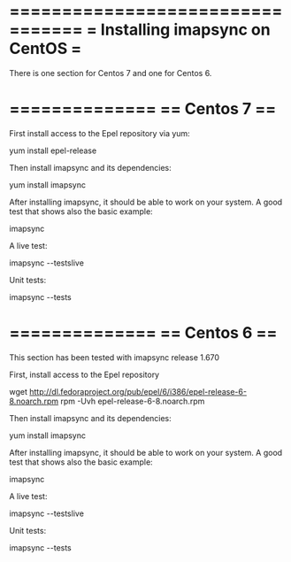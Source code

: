 =================================
= Installing imapsync on CentOS = 
=================================

There is one section for Centos 7 and one for Centos 6.

==============
== Centos 7 ==
==============

First install access to the Epel repository via yum:

  yum install epel-release

Then install imapsync and its dependencies:

  yum install imapsync

After installing imapsync, it should be able to work on your system.
A good test that shows also the basic example:

  imapsync

A live test:

  imapsync --testslive
  
Unit tests:

  imapsync --tests

==============
== Centos 6 ==
==============

This section has been tested with imapsync release 1.670

First, install access to the Epel repository
 
  wget http://dl.fedoraproject.org/pub/epel/6/i386/epel-release-6-8.noarch.rpm
  rpm -Uvh epel-release-6-8.noarch.rpm

Then install imapsync and its dependencies:

 yum install imapsync

After installing imapsync, it should be able to work on your system.
A good test that shows also the basic example:

  imapsync

A live test:

  imapsync --testslive
  
Unit tests:

  imapsync --tests



